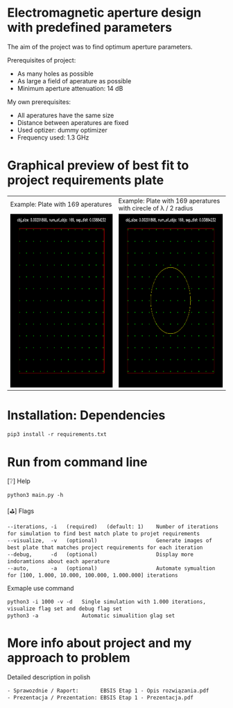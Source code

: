 # Electromagnetic aperture design with predefined parameters

The aim of the project was to find optimum aperture parameters. 

Prerequisites of project:
- As many holes as possible
- As large a field of aperature as possible
- Minimum aperture attenuation: 14 dB

My own prerequisites:
- All aperatures have the same size
- Distance between aperatures are fixed
- Used optizer: dummy optimizer
- Frequency used: 1.3 GHz

# Graphical preview of best fit to project requirements plate

<table>
   <tr>
     <td>Example: Plate with 169 aperatures</td>
     <td>Example: Plate with 169 aperatures with cirecle of &lambda; / 2 radius </td>
  </tr>
  <tr>
    <td><img src="images/100.png" alt="Pwr Poland - CBE the best" title="Plate with 169 aperatures" style="display: inline-block; margin: 0 auto; width: 400px; height: 400px;"></td>
    <td><img src="images/100_with_circle.png" alt="Pwr Poland - CBE the best" title="Plate with 169 aperatures" style="display: inline-block; margin: 0 auto; width: 400px; height: 400px;"></td>
  </tr>
 </table>
 
# Installation: Dependencies

```
pip3 install -r requirements.txt
```

# Run from command line

[❔] Help
```
python3 main.py -h
```
[⛳] Flags
```
--iterations, -i   (required)   (default: 1)    Number of iterations for simulation to find best match plate to projet requirements
--visualize,  -v   (optional)                   Generate images of best plate that matches project requirements for each iteration
--debug,      -d   (optional)                   Display more indoramtions about each aperature
--auto,       -a   (optional)                   Automate symualtion for [100, 1.000, 10.000, 100.000, 1.000.000] iterations
```

Exmaple use command
```
python3 -i 1000 -v -d   Single simulation with 1.000 iterations, visualize flag set and debug flag set
python3 -a              Automatic simualition glag set
```

# More info about project and my approach to problem

Detailed description in polish
```
- Sprawozdnie / Raport:       EBSIS Etap 1 - Opis rozwiązania.pdf
- Prezentacja / Prezentation: EBSIS Etap 1 - Prezentacja.pdf
```
